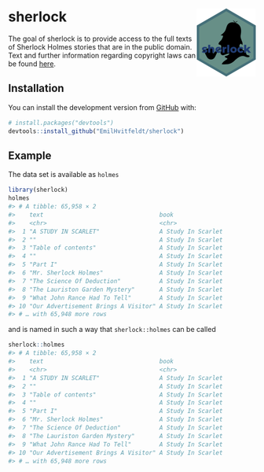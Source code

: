 
<!-- README.md is generated from README.Rmd. Please edit that file -->

# sherlock <img src='man/figures/logo.png' align="right" height="139" />

<!-- badges: start -->
<!-- badges: end -->

The goal of sherlock is to provide access to the full texts of Sherlock
Holmes stories that are in the public domain. Text and further
information regarding copyright laws can be found
[here](https://sherlock-holm.es/ascii/).

## Installation

You can install the development version from
[GitHub](https://github.com/) with:

``` r
# install.packages("devtools")
devtools::install_github("EmilHvitfeldt/sherlock")
```

## Example

The data set is available as `holmes`

``` r
library(sherlock)
holmes
#> # A tibble: 65,958 × 2
#>    text                                 book              
#>    <chr>                                <chr>             
#>  1 "A STUDY IN SCARLET"                 A Study In Scarlet
#>  2 ""                                   A Study In Scarlet
#>  3 "Table of contents"                  A Study In Scarlet
#>  4 ""                                   A Study In Scarlet
#>  5 "Part I"                             A Study In Scarlet
#>  6 "Mr. Sherlock Holmes"                A Study In Scarlet
#>  7 "The Science Of Deduction"           A Study In Scarlet
#>  8 "The Lauriston Garden Mystery"       A Study In Scarlet
#>  9 "What John Rance Had To Tell"        A Study In Scarlet
#> 10 "Our Advertisement Brings A Visitor" A Study In Scarlet
#> # … with 65,948 more rows
```

and is named in such a way that `sherlock::holmes` can be called

``` r
sherlock::holmes
#> # A tibble: 65,958 × 2
#>    text                                 book              
#>    <chr>                                <chr>             
#>  1 "A STUDY IN SCARLET"                 A Study In Scarlet
#>  2 ""                                   A Study In Scarlet
#>  3 "Table of contents"                  A Study In Scarlet
#>  4 ""                                   A Study In Scarlet
#>  5 "Part I"                             A Study In Scarlet
#>  6 "Mr. Sherlock Holmes"                A Study In Scarlet
#>  7 "The Science Of Deduction"           A Study In Scarlet
#>  8 "The Lauriston Garden Mystery"       A Study In Scarlet
#>  9 "What John Rance Had To Tell"        A Study In Scarlet
#> 10 "Our Advertisement Brings A Visitor" A Study In Scarlet
#> # … with 65,948 more rows
```
